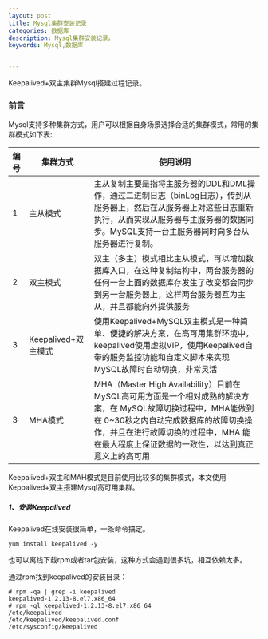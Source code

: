 ```yaml
---
layout: post
title: Mysql集群安装记录 
categories: 数据库
description: Mysql集群安装记录。
keywords: Mysql,数据库


---
```


Keepalived+双主集群Mysql搭建过程记录。

### 前言

Mysql支持多种集群方式，用户可以根据自身场景选择合适的集群模式，常用的集群模式如下表:

| 编号 | 集群方式            | 使用说明                                                     |
| :--- | ------------------- | ------------------------------------------------------------ |
| 1    | 主从模式            | 主从复制主要是指将主服务器的DDL和DML操作，通过二进制日志（binLog日志），传到从服务器上，然后在从服务器上对这些日志重新执行，从而实现从服务器与主服务器的数据同步。MySQL支持一台主服务器同时向多台从服务器进行复制。 |
| 2    | 双主模式            | 双主（多主）模式相比主从模式，可以增加数据库入口，在这种复制结构中，两台服务器的任何一台上面的数据库存发生了改变都会同步到另一台服务器上，这样两台服务器互为主从，并且都能向外提供服务 |
| 3    | Keepalived+双主模式 | 使用Keepalived+MySQL双主模式是一种简单、便捷的解决方案，在高可用集群环境中，keepalived使用虚拟VIP，使用Keepalived自带的服务监控功能和自定义脚本来实现MySQL故障时自动切换，非常灵活 |
| 3    | MHA模式             | MHA（Master High Availability）目前在MySQL高可用方面是一个相对成熟的解决方案，在 MySQL故障切换过程中，MHA能做到在 0~30秒之内自动完成数据库的故障切换操作，并且在进行故障切换的过程中，MHA 能在最大程度上保证数据的一致性，以达到真正意义上的高可用 |

Keepalived+双主和MAH模式是目前使用比较多的集群模式，本文使用Keppalived+双主搭建Mysql高可用集群。

##### 1、安装Keepalived

Keepalived在线安装很简单，一条命令搞定。

```shell
yum install keepalived -y
```

也可以离线下载rpm或者tar包安装，这种方式会遇到很多坑，相互依赖太多。

通过rpm找到keepalived的安装目录：

```shell
# rpm -qa | grep -i keepalived
keepalived-1.2.13-8.el7.x86_64
# rpm -ql keepalived-1.2.13-8.el7.x86_64
/etc/keepalived
/etc/keepalived/keepalived.conf
/etc/sysconfig/keepalived
```

